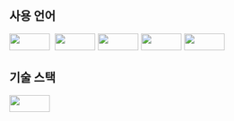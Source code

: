 사용 언어
---------------------------------------
<img style="width:72px; height:30px;" src="https://img.shields.io/badge/Java-007396?style=flat&logo=OpenJDK&logoColor=white"/>  <img style="width:72px; height:30px; padding-left:5px;" src="https://img.shields.io/badge/mysql-4479A1.svg?style=for-the-badge&logo=mysql&logoColor=white"/><img style="width:72px; height:30px; padding-left:5px;" src="https://img.shields.io/badge/typescript-%23007ACC.svg?style=for-the-badge&logo=typescript&logoColor=white"/><img style="width:72px; height:30px; padding-left:5px;" src="https://img.shields.io/badge/javascript-%23323330.svg?style=for-the-badge&logo=javascript&logoColor=%23F7DF1E"/><img style="width:72px; height:30px; padding-left:5px;" src="https://img.shields.io/badge/html5-%23E34F26.svg?style=for-the-badge&logo=html5&logoColor=white"/>

기술 스택
---------------------------------------
<img style="width:72px; height:30px;" src="https://img.shields.io/badge/Redis-DC382D?style=for-the-badge&logo=redis&logoColor=white"/>